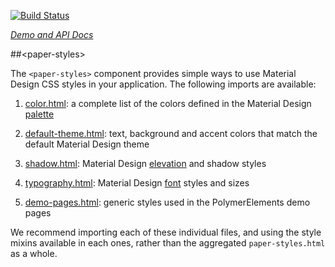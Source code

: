 
<!---

This README is automatically generated from the comments in these files:
paper-styles.html

Edit those files, and our readme bot will duplicate them over here!
Edit this file, and the bot will squash your changes :)

-->

[![Build Status](https://travis-ci.org/PolymerElements/paper-styles.svg?branch=master)](https://travis-ci.org/PolymerElements/paper-styles)

_[Demo and API Docs](https://elements.polymer-project.org/elements/paper-styles)_


##&lt;paper-styles&gt;


The `<paper-styles>` component provides simple ways to use Material Design CSS styles
in your application. The following imports are available:

1. [color.html](https://github.com/PolymerElements/paper-styles/blob/master/color.html):
a complete list of the colors defined in the Material Design [palette](https://www.google.com/design/spec/style/color.html)

2. [default-theme.html](https://github.com/PolymerElements/paper-styles/blob/master/default-theme.html): text,
background and accent colors that match the default Material Design theme

3. [shadow.html](https://github.com/PolymerElements/paper-styles/blob/master/shadow.html): Material Design
[elevation](https://www.google.com/design/spec/what-is-material/elevation-shadows.html) and shadow styles

4. [typography.html](https://github.com/PolymerElements/paper-styles/blob/master/typography.html):
Material Design [font](http://www.google.com/design/spec/style/typography.html#typography-styles) styles and sizes

5. [demo-pages.html](https://github.com/PolymerElements/paper-styles/blob/master/demo-pages.html): generic styles
used in the PolymerElements demo pages

We recommend importing each of these individual files, and using the style mixins
available in each ones, rather than the aggregated `paper-styles.html` as a whole.


